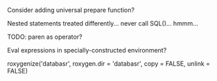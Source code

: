 Consider adding universal prepare function?

Nested statements treated differently... never call SQL()... hmmm...

TODO: paren as operator?

Eval expressions in specially-constructed environment?

roxygenize('databasr', roxygen.dir = 'databasr', copy = FALSE, unlink = FALSE)